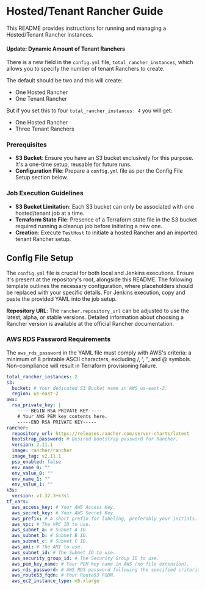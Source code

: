 # Hosted/Tenant Rancher Guide

This README provides instructions for running and managing a Hosted/Tenant Rancher instances.

#### Update: Dynamic Amount of Tenant Ranchers

There is a new field in the `config.yml` file, `total_rancher_instances`,
which allows you to specify the number of tenant Ranchers to create. 

The default should be two and this will create:

- One Hosted Rancher
- One Tenant Rancher

But if you set this to four `total_rancher_instances: 4` you will get:

- One Hosted Rancher
- Three Tenant Ranchers

### Prerequisites

- **S3 Bucket**: Ensure you have an S3 bucket exclusively for this purpose. It's a one-time setup, reusable for future runs.
- **Configuration File**: Prepare a `config.yml` file as per the Config File Setup section below.

### Job Execution Guidelines

- **S3 Bucket Limitation**: Each S3 bucket can only be associated with one hosted/tenant job at a time.
- **Terraform State File**: Presence of a Terraform state file in the S3 bucket required running a cleanup job before initiating a new one.
- **Creation**: Execute `TestHost` to initiate a hosted Rancher and an imported tenant Rancher setup.

## Config File Setup

The `config.yml` file is crucial for both local and Jenkins executions. Ensure it's present at the repository's root, alongside this README. The following template outlines the necessary configuration, where placeholders should be replaced with your specific details. For Jenkins execution, copy and paste the provided YAML into the job setup.

**Repository URL**: The `rancher.repository_url` can be adjusted to use the latest, alpha, or stable versions. Detailed information about choosing a Rancher version is available at the official Rancher documentation.

### AWS RDS Password Requirements

The `aws_rds_password` in the YAML file must comply with AWS's criteria: a minimum of 8 printable ASCII characters, excluding /, ', ", and @ symbols. Non-compliance will result in Terraform provisioning failure.

```yaml
total_rancher_instances: 2
s3:
  bucket: # Your dedicated S3 Bucket name in AWS us-east-2.
  region: us-east-2
aws:
  rsa_private_key: | 
    -----BEGIN RSA PRIVATE KEY-----
    # Your AWS PEM key contents here.
    -----END RSA PRIVATE KEY-----
rancher:
  repository_url: https://releases.rancher.com/server-charts/latest
  bootstrap_password: # Desired bootstrap password for Rancher.
  version: 2.11.1
  image: rancher/rancher
  image_tag: v2.11.1
  psp_enabled: false
  env_name_0: ""
  env_value_0: ""
  env_name_1: ""
  env_value_1: ""
k3s:
  version: v1.32.3+k3s1
tf_vars:
  aws_access_key: # Your AWS Access Key.
  aws_secret_key: # Your AWS Secret Key.
  aws_prefix: # A short prefix for labeling, preferably your initials.
  aws_vpc: # The VPC ID to use.
  aws_subnet_a: # Subnet A ID.
  aws_subnet_b: # Subnet B ID.
  aws_subnet_c: # Subnet C ID.
  aws_ami: # The AMI to use.
  aws_subnet_id: # The Subnet ID to use.
  aws_security_group_id: # The Security Group ID to use.
  aws_pem_key_name: # Your PEM key name in AWS (no file extension).
  aws_rds_password: # AWS RDS password following the specified criteria.
  aws_route53_fqdn: # Your Route53 FQDN.
  aws_ec2_instance_type: m5.xlarge
```

